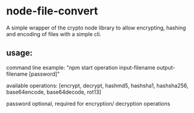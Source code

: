 # node-file-convert

A simple wrapper of the crypto node library to allow encrypting, hashing and encoding of files with a simple cli.

## usage:

command line example: "npm start operation input-filename output-filename [password]"

available operations: [encrypt, decrypt, hashmd5, hashsha1, hashsha256, base64encode, base64decode, rot13]

password optional, required for encryption/ decryption operations

